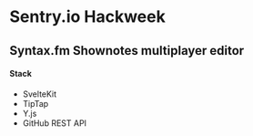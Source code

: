 # Sentry.io Hackweek

## Syntax.fm Shownotes multiplayer editor

#### Stack

- SvelteKit
- TipTap
- Y.js
- GitHub REST API
